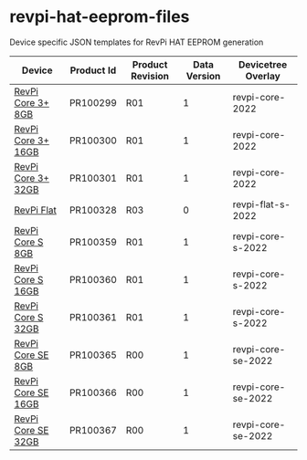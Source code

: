 # revpi-hat-eeprom-files

Device specific JSON templates for RevPi HAT EEPROM generation

| Device | Product Id | Product Revision | Data Version | Devicetree Overlay |
| ------ | ---------- | ---------------- | ------------ | ------------------ |
| [RevPi Core 3+ 8GB](./revpi-hat-PR100299R01.json) | PR100299 | R01 | 1 | revpi-core-2022 |
| [RevPi Core 3+ 16GB](./revpi-hat-PR100300R01.json) | PR100300 | R01 | 1 | revpi-core-2022 |
| [RevPi Core 3+ 32GB](./revpi-hat-PR100301R01.json) | PR100301 | R01 | 1 | revpi-core-2022 |
| [RevPi Flat](./revpi-hat-PR100328R03.json) | PR100328 | R03 | 0 | revpi-flat-s-2022 |
| [RevPi Core S 8GB](./revpi-hat-PR100359R01.json) | PR100359 | R01 | 1 | revpi-core-s-2022 |
| [RevPi Core S 16GB](./revpi-hat-PR100360R01.json) | PR100360 | R01 | 1 | revpi-core-s-2022 |
| [RevPi Core S 32GB](./revpi-hat-PR100361R01.json) | PR100361 | R01 | 1 | revpi-core-s-2022 |
| [RevPi Core SE 8GB](./revpi-hat-PR100365R00.json) | PR100365 | R00 | 1 | revpi-core-se-2022 |
| [RevPi Core SE 16GB](./revpi-hat-PR100366R00.json) | PR100366 | R00 | 1 | revpi-core-se-2022 |
| [RevPi Core SE 32GB](./revpi-hat-PR100367R00.json) | PR100367 | R00 | 1 | revpi-core-se-2022 |
